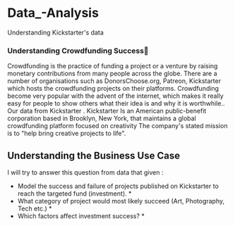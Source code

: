 # Data_-Analysis
Understanding Kickstarter's data
### Understanding Crowdfunding Success
Crowdfunding is the practice of funding a project or a venture by raising monetary contributions from many people across the globe.
There are a number of organisations such as DonorsChoose.org, Patreon, Kickstarter which hosts the crowdfunding projects on their platforms. Crowdfunding become very popular with the advent of the internet, which makes it really easy for people to show others what their idea is and why it is worthwhile..
Our data from Kickstarter . 
Kickstarter Is an American public-benefit corporation based in Brooklyn, New York, that maintains a global crowdfunding platform focused on creativity The company's stated mission is to "help bring creative projects to life".

## Understanding the Business Use Case
I will try to answer this question from data that given :

* Model the success and failure of projects published on Kickstarter to reach the targeted fund (investment). *
* What category of project would most likely succeed (Art, Photography, Tech etc.) * 
* Which factors affect investment success? *
